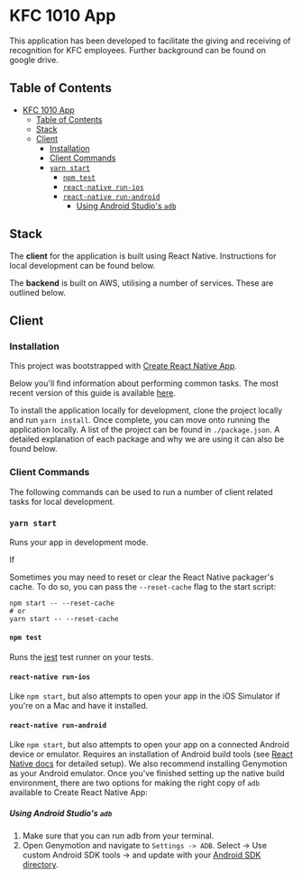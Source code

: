 KFC 1010 App
===

This application has been developed to facilitate the giving and receiving of recognition for KFC employees. Further background can be found on google drive.

## Table of Contents

- [KFC 1010 App](#kfc-1010-app)
  - [Table of Contents](#table-of-contents)
  - [Stack](#stack)
  - [Client](#client)
    - [Installation](#installation)
    - [Client Commands](#client-commands)
    - [`yarn start`](#yarn-start)
      - [`npm test`](#npm-test)
      - [`react-native run-ios`](#react-native-run-ios)
      - [`react-native run-android`](#react-native-run-android)
        - [Using Android Studio's `adb`](#using-android-studios-adb)

## Stack
The **client** for the application is built using React Native. Instructions for local development can be found below.

The **backend** is built on AWS, utilising a number of services. These are outlined below.

## Client

### Installation
This project was bootstrapped with [Create React Native App](https://github.com/react-community/create-react-native-app).

Below you'll find information about performing common tasks. The most recent version of this guide is available [here](https://github.com/react-community/create-react-native-app/blob/master/react-native-scripts/template/README.md).

To install the application locally for development, clone the project locally and run `yarn install`. Once complete, you can move onto running the application locally. A list of the project can be found in `./package.json`. A detailed explanation of each package and why we are using it can also be found below.

### Client Commands

The following commands can be used to run a number of client related tasks for local development.

### `yarn start`

Runs your app in development mode.

If 

Sometimes you may need to reset or clear the React Native packager's cache. To do so, you can pass the `--reset-cache` flag to the start script:

```
npm start -- --reset-cache
# or
yarn start -- --reset-cache
```

#### `npm test`

Runs the [jest](https://github.com/facebook/jest) test runner on your tests.

#### `react-native run-ios`

Like `npm start`, but also attempts to open your app in the iOS Simulator if you're on a Mac and have it installed.

#### `react-native run-android`

Like `npm start`, but also attempts to open your app on a connected Android device or emulator. Requires an installation of Android build tools (see [React Native docs](https://facebook.github.io/react-native/docs/getting-started.html) for detailed setup). We also recommend installing Genymotion as your Android emulator. Once you've finished setting up the native build environment, there are two options for making the right copy of `adb` available to Create React Native App:

##### Using Android Studio's `adb`

1. Make sure that you can run adb from your terminal.
2. Open Genymotion and navigate to `Settings -> ADB`. Select -> Use custom Android SDK tools -> and update with your [Android SDK directory](https://stackoverflow.com/questions/25176594/android-sdk-location).